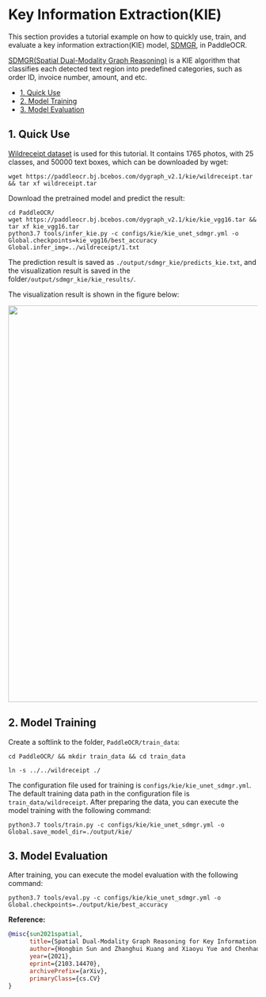 

# Key Information Extraction(KIE)

This section provides a tutorial example on how to quickly use, train, and evaluate a key information extraction(KIE) model, [SDMGR](https://arxiv.org/abs/2103.14470), in PaddleOCR.

[SDMGR(Spatial Dual-Modality Graph Reasoning)](https://arxiv.org/abs/2103.14470) is a KIE algorithm that classifies each detected text region into predefined categories, such as order ID, invoice number, amount, and etc.


* [1. Quick Use](#1-----)
* [2. Model Training](#2-----)
* [3. Model Evaluation](#3-----)

<a name="1-----"></a>

## 1. Quick Use

[Wildreceipt dataset](https://paperswithcode.com/dataset/wildreceipt) is used for this tutorial. It contains 1765 photos, with 25 classes, and 50000 text boxes, which can be downloaded by wget:

```
wget https://paddleocr.bj.bcebos.com/dygraph_v2.1/kie/wildreceipt.tar && tar xf wildreceipt.tar
```

Download the pretrained model and predict the result:

```
cd PaddleOCR/
wget https://paddleocr.bj.bcebos.com/dygraph_v2.1/kie/kie_vgg16.tar && tar xf kie_vgg16.tar
python3.7 tools/infer_kie.py -c configs/kie/kie_unet_sdmgr.yml -o Global.checkpoints=kie_vgg16/best_accuracy  Global.infer_img=../wildreceipt/1.txt
```

The prediction result is saved as `./output/sdmgr_kie/predicts_kie.txt`, and the visualization result is saved in the folder`/output/sdmgr_kie/kie_results/`.

The visualization result is shown in the figure below:

<div align="center">
    <img src="./imgs/0.png" width="800">
</div>

<a name="2-----"></a>
## 2. Model Training

Create a softlink to the folder, `PaddleOCR/train_data`:
```
cd PaddleOCR/ && mkdir train_data && cd train_data

ln -s ../../wildreceipt ./
```

The configuration file used for training is `configs/kie/kie_unet_sdmgr.yml`. The default training data path in the configuration file is `train_data/wildreceipt`. After preparing the data, you can execute the model training with the following command:
```
python3.7 tools/train.py -c configs/kie/kie_unet_sdmgr.yml -o Global.save_model_dir=./output/kie/
```
<a name="3-----"></a>

## 3. Model Evaluation

After training, you can execute the model evaluation with the following command:

```
python3.7 tools/eval.py -c configs/kie/kie_unet_sdmgr.yml -o Global.checkpoints=./output/kie/best_accuracy
```

**Reference:**

<!-- [ALGORITHM] -->

```bibtex
@misc{sun2021spatial,
      title={Spatial Dual-Modality Graph Reasoning for Key Information Extraction},
      author={Hongbin Sun and Zhanghui Kuang and Xiaoyu Yue and Chenhao Lin and Wayne Zhang},
      year={2021},
      eprint={2103.14470},
      archivePrefix={arXiv},
      primaryClass={cs.CV}
}
```
